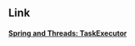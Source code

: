 ## Link 
#### [Spring and Threads: TaskExecutor](https://egkatzioura.com/2017/10/25/spring-and-threads-taskexecutor/)
